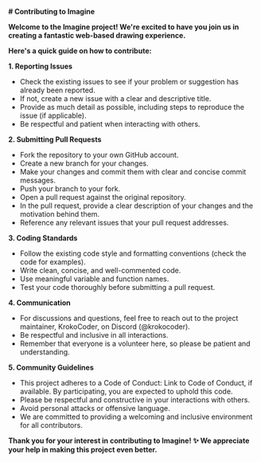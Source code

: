  **# Contributing to Imagine**

**Welcome to the Imagine project!  We're excited to have you join us in creating a fantastic web-based drawing experience.**

**Here's a quick guide on how to contribute:**

**1. Reporting Issues**

- Check the existing issues to see if your problem or suggestion has already been reported.
- If not, create a new issue with a clear and descriptive title.
- Provide as much detail as possible, including steps to reproduce the issue (if applicable).
- Be respectful and patient when interacting with others.

**2. Submitting Pull Requests**

- Fork the repository to your own GitHub account.
- Create a new branch for your changes.
- Make your changes and commit them with clear and concise commit messages.
- Push your branch to your fork.
- Open a pull request against the original repository.
- In the pull request, provide a clear description of your changes and the motivation behind them.
- Reference any relevant issues that your pull request addresses.

**3. Coding Standards**

- Follow the existing code style and formatting conventions (check the code for examples).
- Write clean, concise, and well-commented code.
- Use meaningful variable and function names.
- Test your code thoroughly before submitting a pull request.

**4. Communication**

- For discussions and questions, feel free to reach out to the project maintainer, KrokoCoder, on Discord (@krokocoder).
- Be respectful and inclusive in all interactions.
- Remember that everyone is a volunteer here, so please be patient and understanding.

**5. Community Guidelines**

- This project adheres to a Code of Conduct: Link to Code of Conduct, if available. By participating, you are expected to uphold this code.
- Please be respectful and constructive in your interactions with others.
- Avoid personal attacks or offensive language.
- We are committed to providing a welcoming and inclusive environment for all contributors.

**Thank you for your interest in contributing to Imagine! ✨ We appreciate your help in making this project even better.**
